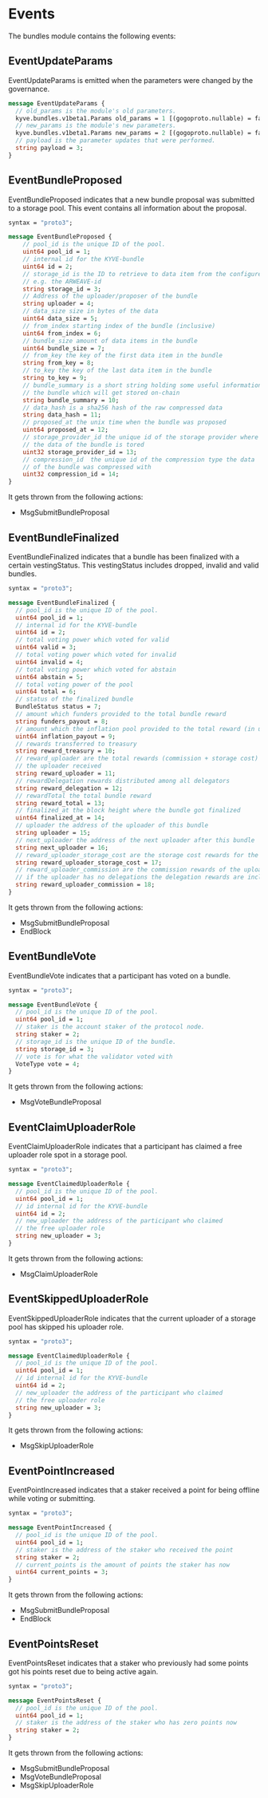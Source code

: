 <!--
order: 6
-->

# Events

The bundles module contains the following events:

## EventUpdateParams

EventUpdateParams is emitted when the parameters were changed by the governance.

```protobuf
message EventUpdateParams {
  // old_params is the module's old parameters.
  kyve.bundles.v1beta1.Params old_params = 1 [(gogoproto.nullable) = false];
  // new_params is the module's new parameters.
  kyve.bundles.v1beta1.Params new_params = 2 [(gogoproto.nullable) = false];
  // payload is the parameter updates that were performed.
  string payload = 3;
}
```

## EventBundleProposed

EventBundleProposed indicates that a new bundle proposal was submitted
to a storage pool. This event contains all information about the
proposal.

```protobuf
syntax = "proto3";

message EventBundleProposed {
    // pool_id is the unique ID of the pool.
    uint64 pool_id = 1;
    // internal id for the KYVE-bundle
    uint64 id = 2;
    // storage_id is the ID to retrieve to data item from the configured storage provider
    // e.g. the ARWEAVE-id
    string storage_id = 3;
    // Address of the uploader/proposer of the bundle
    string uploader = 4;
    // data_size size in bytes of the data
    uint64 data_size = 5;
    // from_index starting index of the bundle (inclusive)
    uint64 from_index = 6;
    // bundle_size amount of data items in the bundle
    uint64 bundle_size = 7;
    // from_key the key of the first data item in the bundle
    string from_key = 8;
    // to_key the key of the last data item in the bundle
    string to_key = 9;
    // bundle_summary is a short string holding some useful information of
    // the bundle which will get stored on-chain
    string bundle_summary = 10;
    // data_hash is a sha256 hash of the raw compressed data
    string data_hash = 11;
    // proposed_at the unix time when the bundle was proposed
    uint64 proposed_at = 12;
    // storage_provider_id the unique id of the storage provider where
    // the data of the bundle is tored
    uint32 storage_provider_id = 13;
    // compression_id  the unique id of the compression type the data
    // of the bundle was compressed with
    uint32 compression_id = 14;
}
```

It gets thrown from the following actions:

- MsgSubmitBundleProposal

## EventBundleFinalized

EventBundleFinalized indicates that a bundle has been finalized with
a certain vestingStatus. This vestingStatus includes dropped, invalid and valid
bundles.

```protobuf
syntax = "proto3";

message EventBundleFinalized {
  // pool_id is the unique ID of the pool.
  uint64 pool_id = 1;
  // internal id for the KYVE-bundle
  uint64 id = 2;
  // total voting power which voted for valid
  uint64 valid = 3;
  // total voting power which voted for invalid
  uint64 invalid = 4;
  // total voting power which voted for abstain
  uint64 abstain = 5;
  // total voting power of the pool
  uint64 total = 6;
  // status of the finalized bundle
  BundleStatus status = 7;
  // amount which funders provided to the total bundle reward
  string funders_payout = 8;
  // amount which the inflation pool provided to the total reward (in ukyve)
  uint64 inflation_payout = 9;
  // rewards transferred to treasury
  string reward_treasury = 10;
  // reward_uploader are the total rewards (commission + storage cost)
  // the uploader received
  string reward_uploader = 11;
  // rewardDelegation rewards distributed among all delegators
  string reward_delegation = 12;
  // rewardTotal the total bundle reward
  string reward_total = 13;
  // finalized_at the block height where the bundle got finalized
  uint64 finalized_at = 14;
  // uploader the address of the uploader of this bundle
  string uploader = 15;
  // next_uploader the address of the next uploader after this bundle
  string next_uploader = 16;
  // reward_uploader_storage_cost are the storage cost rewards for the uploader
  string reward_uploader_storage_cost = 17;
  // reward_uploader_commission are the commission rewards of the uploader.
  // if the uploader has no delegations the delegation rewards are included here
  string reward_uploader_commission = 18;
}
```

It gets thrown from the following actions:

- MsgSubmitBundleProposal
- EndBlock

## EventBundleVote

EventBundleVote indicates that a participant has voted on a bundle.

```protobuf
syntax = "proto3";

message EventBundleVote {
  // pool_id is the unique ID of the pool.
  uint64 pool_id = 1;
  // staker is the account staker of the protocol node.
  string staker = 2;
  // storage_id is the unique ID of the bundle.
  string storage_id = 3;
  // vote is for what the validator voted with
  VoteType vote = 4;
}
```

It gets thrown from the following actions:

- MsgVoteBundleProposal

## EventClaimUploaderRole

EventClaimUploaderRole indicates that a participant has claimed
a free uploader role spot in a storage pool.

```protobuf
syntax = "proto3";

message EventClaimedUploaderRole {
  // pool_id is the unique ID of the pool.
  uint64 pool_id = 1;
  // id internal id for the KYVE-bundle
  uint64 id = 2;
  // new_uploader the address of the participant who claimed
  // the free uploader role
  string new_uploader = 3;
}
```

It gets thrown from the following actions:

- MsgClaimUploaderRole

## EventSkippedUploaderRole

EventSkippedUploaderRole indicates that the current uploader
of a storage pool has skipped his uploader role.

```protobuf
syntax = "proto3";

message EventClaimedUploaderRole {
  // pool_id is the unique ID of the pool.
  uint64 pool_id = 1;
  // id internal id for the KYVE-bundle
  uint64 id = 2;
  // new_uploader the address of the participant who claimed
  // the free uploader role
  string new_uploader = 3;
}
```

It gets thrown from the following actions:

- MsgSkipUploaderRole

## EventPointIncreased

EventPointIncreased indicates that a staker received a point
for being offline while voting or submitting.

```protobuf
syntax = "proto3";

message EventPointIncreased {
  // pool_id is the unique ID of the pool.
  uint64 pool_id = 1;
  // staker is the address of the staker who received the point
  string staker = 2;
  // current_points is the amount of points the staker has now
  uint64 current_points = 3;
}
```

It gets thrown from the following actions:

- MsgSubmitBundleProposal
- EndBlock

## EventPointsReset

EventPointsReset indicates that a staker who previously had
some points got his points reset due to being active again.

```protobuf
syntax = "proto3";

message EventPointsReset {
  // pool_id is the unique ID of the pool.
  uint64 pool_id = 1;
  // staker is the address of the staker who has zero points now
  string staker = 2;
}
```

It gets thrown from the following actions:

- MsgSubmitBundleProposal
- MsgVoteBundleProposal
- MsgSkipUploaderRole


